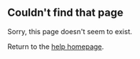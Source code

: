 ## Couldn't find that page

Sorry, this page doesn't seem to exist.

Return to the [help homepage](#home).
